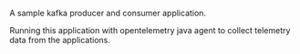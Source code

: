 A sample kafka producer and consumer application.

Running this application with opentelemetry java agent to collect telemetry data from the applications.